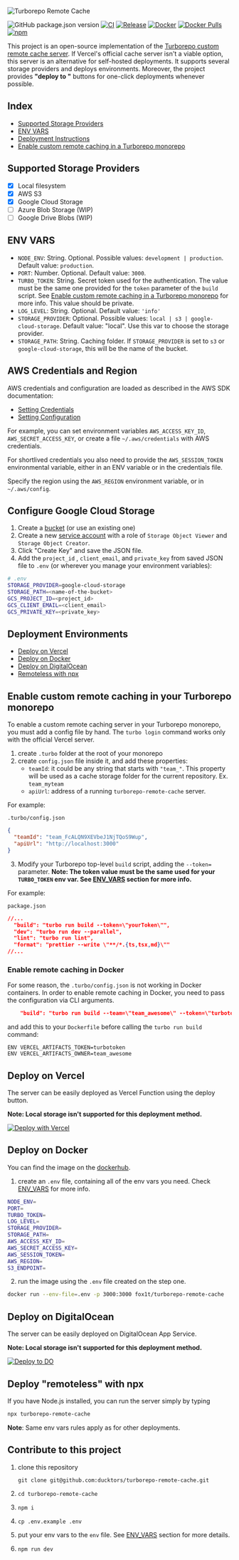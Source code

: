 ![Turborepo Remote Cache](https://user-images.githubusercontent.com/6388707/149501949-9a385f04-ec94-45f4-9ea9-d211be123071.png)


![GitHub package.json version](https://img.shields.io/github/package-json/v/ducktors/turborepo-remote-cache) [![CI](https://github.com/ducktors/turborepo-remote-cache/actions/workflows/build.yml/badge.svg)](https://github.com/ducktors/turborepo-remote-cache/actions/workflows/build.yml) [![Release](https://github.com/ducktors/turborepo-remote-cache/actions/workflows/release.yml/badge.svg)](https://github.com/ducktors/turborepo-remote-cache/actions/workflows/release.yml) [![Docker](https://github.com/ducktors/turborepo-remote-cache/actions/workflows/docker.yml/badge.svg)](https://github.com/ducktors/turborepo-remote-cache/actions/workflows/docker.yml) [![Docker Pulls](https://img.shields.io/docker/pulls/fox1t/turborepo-remote-cache?logo=docker)](https://hub.docker.com/r/fox1t/turborepo-remote-cache) [![npm](https://img.shields.io/npm/dt/turborepo-remote-cache)]([https://img.shields.io/npm/dt/turborepo-remote-cache](https://www.npmjs.com/package/turborepo-remote-cache)) 


This project is an open-source implementation of the [Turborepo custom remote cache server](https://turborepo.org/docs/features/remote-caching#custom-remote-caches). If Vercel's official cache server isn't a viable option, this server is an alternative for self-hosted deployments.
It supports several storage providers and deploys environments. Moreover, the project provides __"deploy to "__ buttons for one-click deployments whenever possible.

## Index
- [Supported Storage Providers](#supported-storage-providers)
- [ENV VARS](#env-vars)
- [Deployment Instructions](#deployment-environments)
- [Enable custom remote caching in a Turborepo monorepo](#enable-custom-remote-caching-in-your-turborepo-monorepo)

## Supported Storage Providers
- [x] Local filesystem
- [x] AWS S3
- [x] Google Cloud Storage
- [ ] Azure Blob Storage (WIP)
- [ ] Google Drive Blobs (WIP)

## ENV VARS

- `NODE_ENV`: String. Optional. Possible values: `development | production`. Default value: `production`.
- `PORT`: Number. Optional. Default value: `3000`.
- `TURBO_TOKEN`: String. Secret token used for the authentication. The value must be the same one provided for the `token` parameter of the `build` script. See [Enable custom remote caching in a Turborepo monorepo](#enable-custom-remote-caching-in-your-turborepo-monorepo) for more info. This value should be private.
- `LOG_LEVEL`: String. Optional. Default value: `'info'`
- `STORAGE_PROVIDER`: Optional. Possible values: `local | s3 | google-cloud-storage`. Default value: "local". Use this var to choose the storage provider.
- `STORAGE_PATH`: String. Caching folder. If `STORAGE_PROVIDER` is set to `s3` or `google-cloud-storage`, this will be the name of the bucket.

## AWS Credentials and Region

AWS credentials and configuration are loaded as described in the AWS SDK documentation:

- [Setting Credentials](https://docs.aws.amazon.com/sdk-for-javascript/v3/developer-guide/setting-credentials-node.html)
- [Setting Configuration](https://docs.aws.amazon.com/sdk-for-javascript/v3/developer-guide/setting-region.html)

For example, you can set environment variables `AWS_ACCESS_KEY_ID`, `AWS_SECRET_ACCESS_KEY`, or create a file
`~/.aws/credentials` with AWS credentials.

For shortlived credentials you also need to provide the `AWS_SESSION_TOKEN` environmental variable, either in an ENV variable or in the credentials file.

Specify the region using the `AWS_REGION` environment variable, or in `~/.aws/config`.

## Configure Google Cloud Storage
1. Create a [bucket](https://console.cloud.google.com/storage/browser) (or use an existing one)
1. Create a new [service account](https://console.cloud.google.com/iam-admin/serviceaccounts) with a role of `Storage Object Viewer` and `Storage Object Creator`.
1. Click "Create Key" and save the JSON file.
1. Add the `project_id` , `client_email`, and `private_key` from saved JSON file to `.env` (or wherever you manage your environment variables):
  ```sh
  # .env
  STORAGE_PROVIDER=google-cloud-storage
  STORAGE_PATH=<name-of-the-bucket>
  GCS_PROJECT_ID=<project_id>
  GCS_CLIENT_EMAIL=<client_email>
  GCS_PRIVATE_KEY=<private_key>
  ```

## Deployment Environments
- [Deploy on Vercel](#deploy-on-vercel)
- [Deploy on Docker](#deploy-on-docker)
- [Deploy on DigitalOcean](#deploy-on-digitalocean)
- [Remoteless with npx](#deploy-remoteless-with-npx)

## Enable custom remote caching in your Turborepo monorepo
To enable a custom remote caching server in your Turborepo monorepo, you must add a config file by hand. The `turbo login` command works only with the official Vercel server.

1. create `.turbo` folder at the root of your monorepo
2. create `config.json` file inside it, and add these properties:
    - `teamId`: it could be any string that starts with `"team_"`. This property will be used as a cache storage folder for the current repository. Ex. `team_myteam`
    - `apiUrl`: address of a running `turborepo-remote-cache` server.

For example:

`.turbo/config.json`
```json
{
  "teamId": "team_FcALQN9XEVbeJ1NjTQoS9Wup",
  "apiUrl": "http://localhost:3000"
}
```
  3. Modify your Turborepo top-level `build` script, adding the `--token=` parameter.
  __Note: The token value must be the same used for your `TURBO_TOKEN` env var. See [ENV_VARS](#env-vars) section for more info.__

  For example:

  `package.json`
  ```json
  //...
    "build": "turbo run build --token=\"yourToken\"",
    "dev": "turbo run dev --parallel",
    "lint": "turbo run lint",
    "format": "prettier --write \"**/*.{ts,tsx,md}\""
  //...
  ```

### Enable remote caching in Docker
For some reason, the `.turbo/config.json` is not working in Docker containers. In order to enable remote caching in Docker, you need to pass the configuration via CLI arguments.

```json
    "build": "turbo run build --team=\"team_awesome\" --token=\"turbotoken\" --api=\"https://your-caching.server.dev\"",
```
and add this to your `Dockerfile` before calling the `turbo run build` command:
```docker
ENV VERCEL_ARTIFACTS_TOKEN=turbotoken
ENV VERCEL_ARTIFACTS_OWNER=team_awesome
```

## Deploy on Vercel
The server can be easily deployed as Vercel Function using the deploy button.

__Note: Local storage isn't supported for this deployment method.__

[![Deploy with Vercel](https://vercel.com/button)](https://vercel.com/new/clone?repository-url=https%3A%2F%2Fgithub.com%2Fducktors%2Fturborepo-remote-cache&env=NODE_ENV,TURBO_TOKEN,STORAGE_PROVIDER,STORAGE_PATH,S3_ACCESS_KEY,S3_SECRET_KEY,S3_REGION,S3_ENDPOINT&envDescription=The%20server%20needs%20several%20credentials.%20The%20required%20environmental%20variables%20can%20be%20found%20here%3A&envLink=https%3A%2F%2Fgithub.com%2Fducktors%2Fturborepo-remote-cache%23readme)

## Deploy on Docker
You can find the image on the [dockerhub](https://hub.docker.com/r/fox1t/turborepo-remote-cache).


1. create an `.env` file, containing all of the env vars you need. Check [ENV_VARS](#env-vars) for more info.
```sh
NODE_ENV=
PORT=
TURBO_TOKEN=
LOG_LEVEL=
STORAGE_PROVIDER=
STORAGE_PATH=
AWS_ACCESS_KEY_ID=
AWS_SECRET_ACCESS_KEY=
AWS_SESSION_TOKEN=
AWS_REGION=
S3_ENDPOINT=
```
2. run the image using the `.env` file created on the step one.
```sh
docker run --env-file=.env -p 3000:3000 fox1t/turborepo-remote-cache
```

## Deploy on DigitalOcean
The server can be easily deployed on DigitalOcean App Service.

__Note: Local storage isn't supported for this deployment method.__

[![Deploy to DO](https://www.deploytodo.com/do-btn-blue.svg)](https://cloud.digitalocean.com/apps/new?repo=https://github.com/ducktors/turborepo-remote-cache/tree/main)

## Deploy "remoteless" with npx
If you have Node.js installed, you can run the server simply by typing

```bash
npx turborepo-remote-cache
```
**Note**: Same env vars rules apply as for other deployments.


## Contribute to this project
1. clone this repository

    `git clone git@github.com:ducktors/turborepo-remote-cache.git`

2. `cd turborepo-remote-cache`
3. `npm i`
4. `cp .env.example .env`
5. put your env vars to the `env` file. See [ENV_VARS](#env-vars) section for more details.
6. `npm run dev`

